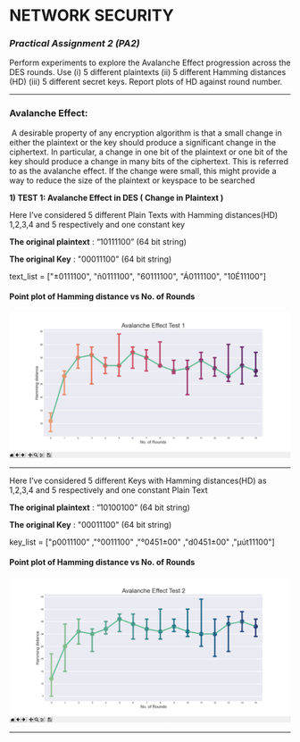 # NETWORK SECURITY

### *Practical Assignment 2 (PA2)*

Perform experiments to explore the Avalanche Effect progression across the DES rounds. Use (i) 5 different plaintexts (ii) 5 different Hamming distances (HD) (iii) 5 different secret keys. Report plots of HD against round number.

------

### **Avalanche Effect:**

​	A desirable property of any encryption algorithm is that a small change in either the plaintext or the key should produce a significant change in the ciphertext. In particular, a change in one bit of the plaintext or one bit of the key should produce a change in many bits of the ciphertext. This is referred to as the avalanche effect. If the change were small, this might provide a way to reduce the size of the plaintext or keyspace to be searched

**1) TEST 1:  Avalanche Effect in DES ( Change in Plaintext )**

Here I’ve considered 5 different Plain Texts with Hamming distances(HD) 1,2,3,4 and 5 respectively and one constant key

**The original plaintext** : “10111100” (64 bit string)

**The original Key** : "00011100" (64 bit string)

text_list = ["±0111100", "ñ0111100", "60111100", "Á0111100", "10É11100"]

#### Point plot of Hamming distance vs No. of Rounds

<img src="images\test 1.png" alt="test" style="zoom:67%;" />

------

Here I’ve considered 5 different Keys with Hamming distances(HD) as 1,2,3,4 and 5 respectively and one constant Plain Text

**The original plaintext** : “10100100” (64 bit string)

**The original Key** : "00011100" (64 bit string)

key_list = ["p0011100" ,"°0011100" ,"°0451±00" ,"d0451±00" ,"µút11100"]

#### Point plot of Hamming distance vs No. of Rounds

<img src="images\test 2.png" alt="test" style="zoom:67%;" />

------


